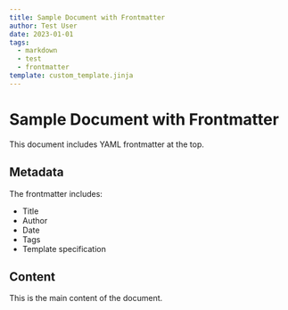 ```yaml
---
title: Sample Document with Frontmatter
author: Test User
date: 2023-01-01
tags:
  - markdown
  - test
  - frontmatter
template: custom_template.jinja
---
```


# Sample Document with Frontmatter

This document includes YAML frontmatter at the top.

## Metadata

The frontmatter includes:
- Title
- Author
- Date
- Tags
- Template specification

## Content

This is the main content of the document.